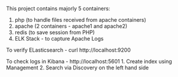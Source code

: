 This project contains majorly 5 containers:

1. php (to handle files received from apache containers)
2. apache (2 containers - apache1 and apache2)
3. redis (to save session from PHP)
4. ELK Stack - to capture Apache Logs

To verify ELasticsearch - curl http://localhost:9200

To check logs in Kibana - http://localhost:5601
	1. Create index using Management
	2. Search via Discovery on the left hand side
